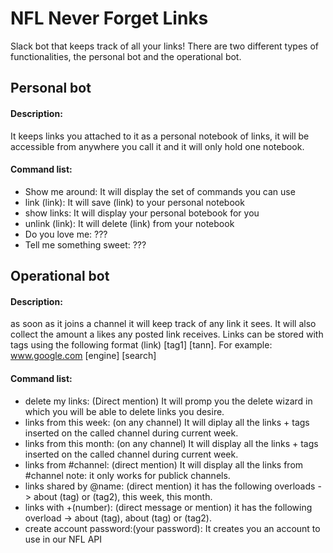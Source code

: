 # NFL Never Forget Links
Slack bot that keeps track of all your links!
There are two different types of functionalities, the personal bot and the operational bot.

## Personal bot
#### Description: 
It keeps links you attached to it as a personal notebook of links, it will be accessible from anywhere you call it and it will only hold one notebook.
#### Command list:
- Show me around: It will display the set of commands you can use
- link (link): It will save (link) to your personal notebook
- show links: It will display your personal botebook for you
- unlink (link): It will delete (link) from your notebook
- Do you love me: ???
- Tell me something sweet: ???

## Operational bot
#### Description: 
as soon as it joins a channel it will keep track of any link it sees. It will also collect the amount a likes any posted link receives. Links can be stored with tags using the following format (link) [tag1] [tann]. For example: www.google.com [engine] [search]
#### Command list:
- delete my links: (Direct mention) It will promp you the delete wizard in which you will be able to delete links you desire.
- links from this week: (on any channel) It will diplay all the links + tags inserted on the called channel during current week.
- links from this month: (on any channel) It will display all the links + tags inserted on the called channel during current week.
- links from #channel: (direct mention) It will display all the links from #channel note: it only works for publick channels.
- links shared by @name: (direct mention) it has the following overloads -> about (tag) or (tag2), this week, this month.
- links with +(number): (direct message or mention) it has the following overload -> about (tag), about (tag) or (tag2).
- create account password:(your password): It creates you an account to use in our NFL API
